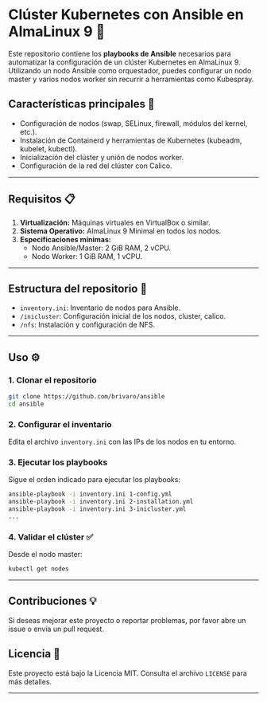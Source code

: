 # **Clúster Kubernetes con Ansible en AlmaLinux 9** 🚀

Este repositorio contiene los **playbooks de Ansible** necesarios para automatizar la configuración de un clúster Kubernetes en AlmaLinux 9. Utilizando un nodo Ansible como orquestador, puedes configurar un nodo master y varios nodos worker sin recurrir a herramientas como Kubespray.

## **Características principales** 🔧
- Configuración de nodos (swap, SELinux, firewall, módulos del kernel, etc.).
- Instalación de Containerd y herramientas de Kubernetes (kubeadm, kubelet, kubectl).
- Inicialización del clúster y unión de nodos worker.
- Configuración de la red del clúster con Calico.

---

## **Requisitos** 📋
1. **Virtualización:** Máquinas virtuales en VirtualBox o similar.
2. **Sistema Operativo:** AlmaLinux 9 Minimal en todos los nodos.
3. **Especificaciones mínimas:**
   - Nodo Ansible/Master: 2 GiB RAM, 2 vCPU.
   - Nodo Worker: 1 GiB RAM, 1 vCPU.

---

## **Estructura del repositorio** 📂
- `inventory.ini`: Inventario de nodos para Ansible.
- `/inicluster`: Configuración inicial de los nodos, cluster, calico.
- `/nfs`: Instalación y configuración de NFS.

---

## **Uso** ⚙️

### **1. Clonar el repositorio**
```bash
git clone https://github.com/brivaro/ansible
cd ansible
```

### **2. Configurar el inventario**
Edita el archivo `inventory.ini` con las IPs de los nodos en tu entorno.

### **3. Ejecutar los playbooks**
Sigue el orden indicado para ejecutar los playbooks:
```bash
ansible-playbook -i inventory.ini 1-config.yml
ansible-playbook -i inventory.ini 2-installation.yml
ansible-playbook -i inventory.ini 3-inicluster.yml
...
```

### **4. Validar el clúster** ✅
Desde el nodo master:
```bash
kubectl get nodes
```

---

## **Contribuciones** 💡
Si deseas mejorar este proyecto o reportar problemas, por favor abre un issue o envía un pull request.

## **Licencia** 📜
Este proyecto está bajo la Licencia MIT. Consulta el archivo `LICENSE` para más detalles.

--- 
